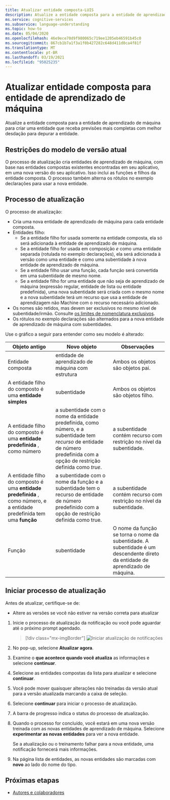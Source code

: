 ```yaml
---
title: Atualizar entidade composta-LUIS
description: Atualize a entidade composta para a entidade de aprendizado de máquina com o processo de atualização no portal do LUIS.
ms.service: cognitive-services
ms.subservice: language-understanding
ms.topic: how-to
ms.date: 05/04/2020
ms.openlocfilehash: 46e9ece70d9f980065c719ee1205eb46591b45c0
ms.sourcegitcommit: 867cb1b7a1f3a1f0b427282c648d411d0ca4f81f
ms.translationtype: MT
ms.contentlocale: pt-BR
ms.lasthandoff: 03/19/2021
ms.locfileid: "95025235"
---
```

# <a name="upgrade-composite-entity-to-machine-learning-entity"></a>Atualizar entidade composta para entidade de aprendizado de máquina

Atualize a entidade composta para a entidade de aprendizado de máquina para criar uma entidade que receba previsões mais completas com melhor desdação para depurar a entidade.

## <a name="current-version-model-restrictions"></a>Restrições do modelo de versão atual

O processo de atualização cria entidades de aprendizado de máquina, com base nas entidades compostas existentes encontradas em seu aplicativo, em uma nova versão do seu aplicativo. Isso inclui as funções e filhos da entidade composta. O processo também alterna os rótulos no exemplo declarações para usar a nova entidade.

## <a name="upgrade-process"></a>Processo de atualização

O processo de atualização:
* Cria uma nova entidade de aprendizado de máquina para cada entidade composta.
* Entidades filho:
    * Se a entidade filho for usada somente na entidade composta, ela só será adicionada à entidade de aprendizado de máquina.
    * Se a entidade filho for usada em composição _e_ como uma entidade separada (rotulada no exemplo declarações), ela será adicionada à versão como uma entidade e como uma subentidade à nova entidade de aprendizado de máquina.
    * Se a entidade filho usar uma função, cada função será convertida em uma subentidade de mesmo nome.
    * Se a entidade filho for uma entidade que não seja de aprendizado de máquina (expressão regular, entidade de lista ou entidade predefinida), uma nova subentidade será criada com o mesmo nome e a nova subentidade terá um recurso que usa a entidade de aprendizagem não Machine com o recurso necessário adicionado.
* Os nomes são retidos, mas devem ser exclusivos no mesmo nível de subentidade/irmão. Consulte [os limites de nomenclatura exclusivos](./luis-limits.md#name-uniqueness).
* Os rótulos no exemplo declarações são alternados para a nova entidade de aprendizado de máquina com subentidades.

Use o gráfico a seguir para entender como seu modelo é alterado:

|Objeto antigo|Novo objeto|Observações|
|--|--|--|
|Entidade composta|entidade de aprendizado de máquina com estrutura|Ambos os objetos são objetos pai.|
|A entidade filho do composto é uma **entidade simples**|subentidade|Ambos os objetos são objetos filho.|
|A entidade filho do composto é uma **entidade predefinida** , como número|a subentidade com o nome da entidade predefinida, como número, e a subentidade tem _recurso_ de entidade de número predefinida com a opção de restrição definida como _true_.|a subentidade contém recurso com restrição no nível da subentidade.|
|A entidade filho do composto é uma **entidade predefinida** , como número, e a entidade predefinida tem uma **função**|a subentidade com o nome da função e a subentidade tem o recurso de entidade de número predefinido com a opção de restrição definida como true.|a subentidade contém recurso com restrição no nível da subentidade.|
|Função|subentidade|O nome da função se torna o nome da subentidade. A subentidade é um descendente direto da entidade de aprendizado de máquina.|

## <a name="begin-upgrade-process"></a>Iniciar processo de atualização

Antes de atualizar, certifique-se de:

* Altere as versões se você não estiver na versão correta para atualizar


1. Inicie o processo de atualização da notificação ou você pode aguardar até o próximo prompt agendado.

    > [!div class="mx-imgBorder"]
    > ![Iniciar atualização de notificações](./media/update-composite-entity/notification-begin-update.png)

1. No pop-up, selecione **Atualizar agora**.

1. Examine o **que acontece quando você atualiza** as informações e selecione **continuar**.

1. Selecione as entidades compostas da lista para atualizar e selecione **continuar**.

1. Você pode mover quaisquer alterações não treinadas da versão atual para a versão atualizada marcando a caixa de seleção.

1. Selecione **continuar** para iniciar o processo de atualização.

1. A barra de progresso indica o status do processo de atualização.

1. Quando o processo for concluído, você estará em uma nova versão treinada com as novas entidades de aprendizado de máquina. Selecione **experimentar as novas entidades** para ver a nova entidade.

    Se a atualização ou o treinamento falhar para a nova entidade, uma notificação fornecerá mais informações.

1. Na página lista de entidades, as novas entidades são marcadas com **novo** ao lado do nome do tipo.

## <a name="next-steps"></a>Próximas etapas

* [Autores e colaboradores](luis-how-to-collaborate.md)